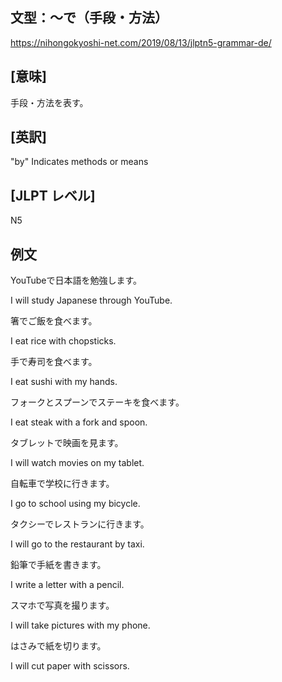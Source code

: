 ## 文型：〜で（手段・方法）
<https://nihongokyoshi-net.com/2019/08/13/jlptn5-grammar-de/>

## [意味]
手段・方法を表す。

## [英訳]
"by"
Indicates methods or means

## [JLPT レベル]
N5

## 例文

YouTubeで日本語を勉強します。

I will study Japanese through YouTube.

箸でご飯を食べます。

I eat rice with chopsticks.

手で寿司を食べます。

I eat sushi with my hands.

フォークとスプーンでステーキを食べます。

I eat steak with a fork and spoon.

タブレットで映画を見ます。

I will watch movies on my tablet.

自転車で学校に行きます。

I go to school using my bicycle.

タクシーでレストランに行きます。

I will go to the restaurant by taxi.

鉛筆で手紙を書きます。

I write a letter with a pencil.

スマホで写真を撮ります。

I will take pictures with my phone.

はさみで紙を切ります。

I will cut paper with scissors.
